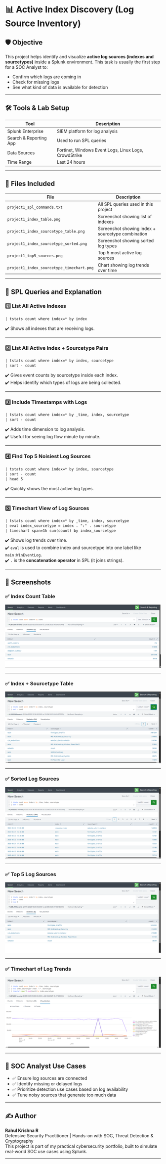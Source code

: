 # 📊 Active Index Discovery (Log Source Inventory)

## 🛡️ Objective

This project helps identify and visualize **active log sources (indexes and sourcetypes)** inside a Splunk environment. This task is usually the first step for a SOC Analyst to:
- Confirm which logs are coming in
- Check for missing logs
- See what kind of data is available for detection

---

## 🛠 Tools & Lab Setup

| Tool | Description |
|------|-------------|
| Splunk Enterprise | SIEM platform for log analysis |
| Search & Reporting App | Used to run SPL queries |
| Data Sources | Fortinet, Windows Event Logs, Linux Logs, CrowdStrike |
| Time Range | Last 24 hours |

---

## 📁 Files Included

| File | Description |
|------|-------------|
| `project1_spl_commands.txt` | All SPL queries used in this project |
| `project1_index_table.png` | Screenshot showing list of indexes |
| `project1_index_sourcetype_table.png` | Screenshot showing index + sourcetype combination |
| `project1_index_sourcetype_sorted.png` | Screenshot showing sorted log types |
| `project1_top5_sources.png` | Top 5 most active log sources |
| `project1_index_sourcetype_timechart.png` | Chart showing log trends over time |

---

## 🧠 SPL Queries and Explanation

### 1️⃣ List All Active Indexes

```spl
| tstats count where index=* by index
````

✔️ Shows all indexes that are receiving logs.

---

### 2️⃣ List All Active Index + Sourcetype Pairs

```spl
| tstats count where index=* by index, sourcetype 
| sort - count
```

✔️ Gives event counts by sourcetype inside each index.   
✔️ Helps identify which types of logs are being collected.

---

### 3️⃣ Include Timestamps with Logs

```spl
| tstats count where index=* by _time, index, sourcetype 
| sort - count
```

✔️ Adds time dimension to log analysis.   
✔️ Useful for seeing log flow minute by minute.

---

### 4️⃣ Find Top 5 Noisiest Log Sources

```spl
| tstats count where index=* by index, sourcetype 
| sort - count 
| head 5
```

✔️ Quickly shows the most active log types.

---

### 5️⃣ Timechart View of Log Sources

```spl
| tstats count where index=* by _time, index, sourcetype
| eval index_sourcetype = index . ":" . sourcetype
| timechart span=1h sum(count) by index_sourcetype
```

✔️ Shows log trends over time.  
✔️ `eval` is used to combine index and sourcetype into one label like `main:WinEventLog`.   
✔️ `.` is the **concatenation operator** in SPL (it joins strings).   

---

## 📸 Screenshots

### ✅ Index Count Table

![Index Table](./screenshots/project1_index_table.png)

---

### ✅ Index + Sourcetype Table

![Index Sourcetype Table](./screenshots/project1_index_sourcetype_table.png)

---

### ✅ Sorted Log Sources

![Sorted Log Sources](./screenshots/project1_index_sourcetype_sorted.png)

---

### ✅ Top 5 Log Sources

![Top 5 Sources](./screenshots/project1_top5_sources.png)

---

### ✅ Timechart of Log Trends

![Timechart](./screenshots/project1_index_sourcetype_timechart.png)

---

## 🎯 SOC Analyst Use Cases

* ✅ Ensure log sources are connected
* ✅ Identify missing or delayed logs
* ✅ Prioritize detection use cases based on log availability
* ✅ Tune noisy sources that generate too much data

---

## ✍️ Author

**Rahul Krishna R**  
Defensive Security Practitioner | Hands-on with SOC, Threat Detection & Cryptography  
This project is part of my practical cybersecurity portfolio, built to simulate real-world SOC use cases using Splunk.

---



